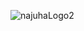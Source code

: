 ![najuhaLogo2](https://user-images.githubusercontent.com/92975437/231223223-3856445b-fd79-4dae-ab93-1c5645151c5b.png)
